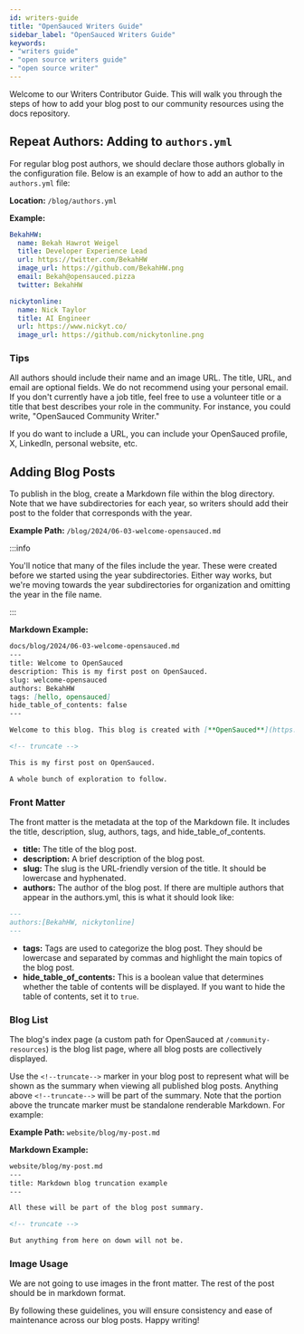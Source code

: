 ```yaml
---
id: writers-guide
title: "OpenSauced Writers Guide"
sidebar_label: "OpenSauced Writers Guide"
keywords: 
- "writers guide" 
- "open source writers guide" 
- "open source writer" 
---
```


Welcome to our Writers Contributor Guide. This will walk you through the steps of how to add your blog post to our community resources using the docs repository.

## Repeat Authors: Adding to `authors.yml`

For regular blog post authors, we should declare those authors globally in the configuration file. Below is an example of how to add an author to the `authors.yml` file:

**Location:** `/blog/authors.yml`

**Example:**
```yaml
BekahHW:
  name: Bekah Hawrot Weigel
  title: Developer Experience Lead
  url: https://twitter.com/BekahHW
  image_url: https://github.com/BekahHW.png
  email: Bekah@opensauced.pizza
  twitter: BekahHW

nickytonline:
  name: Nick Taylor
  title: AI Engineer 
  url: https://www.nickyt.co/
  image_url: https://github.com/nickytonline.png
```

### Tips

All authors should include their name and an image URL. The title, URL, and email are optional fields. We do not recommend using your personal email. If you don't currently have a job title, feel free to use a volunteer title or a title that best describes your role in the community. For instance, you could write, "OpenSauced Community Writer."

If you do want to include a URL, you can include your OpenSauced profile, X, LinkedIn, personal website, etc.


## Adding Blog Posts

To publish in the blog, create a Markdown file within the blog directory. Note that we have subdirectories for each year, so writers should add their post to the folder that corresponds with the year.

**Example Path:** `/blog/2024/06-03-welcome-opensauced.md`


:::info

You'll notice that many of the files include the year. These were created before we started using the year subdirectories. Either way works, but we're moving towards the year subdirectories for organization and omitting the year in the file name.

:::

**Markdown Example:**
```markdown
docs/blog/2024/06-03-welcome-opensauced.md
---
title: Welcome to OpenSauced
description: This is my first post on OpenSauced.
slug: welcome-opensauced
authors: BekahHW
tags: [hello, opensauced]
hide_table_of_contents: false
---

Welcome to this blog. This blog is created with [**OpenSauced**](https://opensauced.pizza).

<!-- truncate -->

This is my first post on OpenSauced.

A whole bunch of exploration to follow.
```

### Front Matter

The front matter is the metadata at the top of the Markdown file. It includes the title, description, slug, authors, tags, and hide_table_of_contents.

- **title:** The title of the blog post.
- **description:** A brief description of the blog post.
- **slug:** The slug is the URL-friendly version of the title. It should be lowercase and hyphenated.
- **authors:** The author of the blog post. If there are multiple authors that appear in the authors.yml, this is what it should look like:

```markdown
---
authors:[BekahHW, nickytonline]
---
```
- **tags:** Tags are used to categorize the blog post. They should be lowercase and separated by commas and highlight the main topics of the blog post.
- **hide_table_of_contents:** This is a boolean value that determines whether the table of contents will be displayed. If you want to hide the table of contents, set it to `true`.

### Blog List

The blog's index page (a custom path for OpenSauced at `/community-resources`) is the blog list page, where all blog posts are collectively displayed.

Use the `<!--truncate-->` marker in your blog post to represent what will be shown as the summary when viewing all published blog posts. Anything above `<!--truncate-->` will be part of the summary. Note that the portion above the truncate marker must be standalone renderable Markdown. For example:

**Example Path:** `website/blog/my-post.md`

**Markdown Example:**
```markdown
website/blog/my-post.md
---
title: Markdown blog truncation example
---

All these will be part of the blog post summary.

<!-- truncate -->

But anything from here on down will not be.
```

### Image Usage

We are not going to use images in the front matter. The rest of the post should be in markdown format. 

By following these guidelines, you will ensure consistency and ease of maintenance across our blog posts. Happy writing!